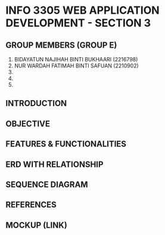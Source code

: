 # INFO 3305 WEB APPLICATION DEVELOPMENT - SECTION 3

## GROUP MEMBERS (GROUP E)
1. BIDAYATUN NAJIHAH BINTI BUKHAARI (2216798)
2. NUR WARDAH FATIMAH BINTI SAFUAN (2210902)
3.
4.
5.

## INTRODUCTION

## OBJECTIVE

## FEATURES & FUNCTIONALITIES

## ERD WITH RELATIONSHIP

## SEQUENCE DIAGRAM

## REFERENCES

## MOCKUP (LINK)


